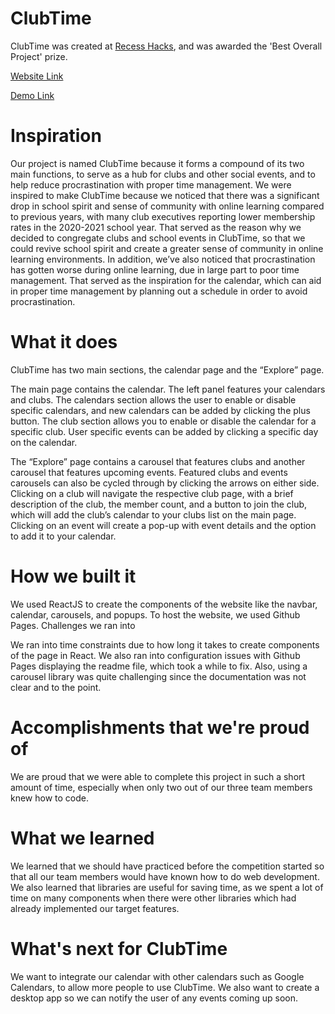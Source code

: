 # ClubTime

ClubTime was created at [Recess Hacks](https://recesshacks.devpost.com/), and was awarded the 'Best Overall Project' prize.
 
[Website Link](https://winswins22.github.io/ClubTime/)  

[Demo Link](https://devpost.com/software/clubtime)

# Inspiration

Our project is named ClubTime because it forms a compound of its two main functions, to serve as a hub for clubs and other social events, and to help reduce procrastination with proper time management. We were inspired to make ClubTime because we noticed that there was a significant drop in school spirit and sense of community with online learning compared to previous years, with many club executives reporting lower membership rates in the 2020-2021 school year. That served as the reason why we decided to congregate clubs and school events in ClubTime, so that we could revive school spirit and create a greater sense of community in online learning environments. In addition, we’ve also noticed that procrastination has gotten worse during online learning, due in large part to poor time management. That served as the inspiration for the calendar, which can aid in proper time management by planning out a schedule in order to avoid procrastination.

# What it does

ClubTime has two main sections, the calendar page and the “Explore” page.

The main page contains the calendar. The left panel features your calendars and clubs. The calendars section allows the user to enable or disable specific calendars, and new calendars can be added by clicking the plus button. The club section allows you to enable or disable the calendar for a specific club. User specific events can be added by clicking a specific day on the calendar.

The “Explore” page contains a carousel that features clubs and another carousel that features upcoming events. Featured clubs and events carousels can also be cycled through by clicking the arrows on either side. Clicking on a club will navigate the respective club page, with a brief description of the club, the member count, and a button to join the club, which will add the club’s calendar to your clubs list on the main page. Clicking on an event will create a pop-up with event details and the option to add it to your calendar.

# How we built it

We used ReactJS to create the components of the website like the navbar, calendar, carousels, and popups. To host the website, we used Github Pages.
Challenges we ran into

We ran into time constraints due to how long it takes to create components of the page in React. We also ran into configuration issues with Github Pages displaying the readme file, which took a while to fix. Also, using a carousel library was quite challenging since the documentation was not clear and to the point.

# Accomplishments that we're proud of

We are proud that we were able to complete this project in such a short amount of time, especially when only two out of our three team members knew how to code.

# What we learned

We learned that we should have practiced before the competition started so that all our team members would have known how to do web development. We also learned that libraries are useful for saving time, as we spent a lot of time on many components when there were other libraries which had already implemented our target features.

# What's next for ClubTime

We want to integrate our calendar with other calendars such as Google Calendars, to allow more people to use ClubTime. We also want to create a desktop app so we can notify the user of any events coming up soon.
